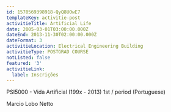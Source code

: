 ```yaml
---
id: 1570569398918-QyQ8UOwE7
templateKey: activitie-post
activitieTitle: Artificial Life
date: 2005-03-01T03:00:00.000Z
dateEnd: 2013-11-30T02:00:00.000Z
dateFormat: 3
activitieLocation: Electrical Engineering Building
activitieType: POSTGRAD COURSE
notListed: false
featured: '3'
activitieLink:
  label: Inscrições
---
```

PSI5000 - Vida Artificial (199x - 2013) 1st / period (Portuguese)



Marcio Lobo Netto
